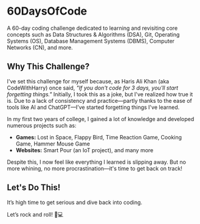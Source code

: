 # 60DaysOfCode

A 60-day coding challenge dedicated to learning and revisiting core concepts such as Data Structures & Algorithms (DSA), Git, Operating Systems (OS), Database Management Systems (DBMS), Computer Networks (CN), and more.

## Why This Challenge?
I've set this challenge for myself because, as Haris Ali Khan (aka CodeWithHarry) once said, *"If you don't code for 3 days, you'll start forgetting things."* Initially, I took this as a joke, but I've realized how true it is. Due to a lack of consistency and practice—partly thanks to the ease of tools like AI and ChatGPT—I’ve started forgetting things I've learned.

In my first two years of college, I gained a lot of knowledge and developed numerous projects such as:
- **Games:** Lost in Space, Flappy Bird, Time Reaction Game, Cooking Game, Hammer Mouse Game
- **Websites:** Smart Pour (an IoT project), and many more

Despite this, I now feel like everything I learned is slipping away. But no more whining, no more procrastination—it's time to get back on track!

## Let's Do This!
It’s high time to get serious and dive back into coding. 

Let’s rock and roll! 🎸💻
